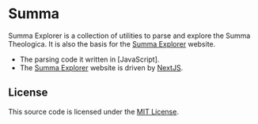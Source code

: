 
Summa
=====
Summa Explorer is a collection of utilities to parse and explore the Summa Theologica. It is also the basis for the [Summa Explorer](https://summa-explorer.vercel.app) website.

* The parsing code it written in [JavaScript].
* The [Summa Explorer](https://summa-explorer.vercel.app) website is driven by [NextJS](http://nextjs.org).

License
------
This source code is licensed under the [MIT License](http://opensource.org/licenses/MIT).


